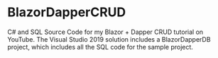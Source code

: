 # BlazorDapperCRUD
C# and SQL Source Code for my Blazor + Dapper CRUD tutorial on YouTube.
The Visual Studio 2019 solution includes a BlazorDapperDB project, which includes all the SQL code for the sample project.
